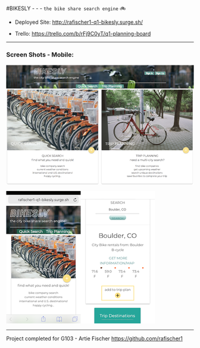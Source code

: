 #BIKESLY  - - - `the bike share search engine` 🚲

* Deployed Site: http://rafischer1-q1-bikesly.surge.sh/

* Trello: https://trello.com/b/rFj9C0yT/q1-planning-board

---

### Screen Shots - Mobile:

![desktop](./resources/desktop-screen-shot-Bikesly.png)

![mobile-screen](./resources/bikesley-home-screen-1.PNG)![mobile-screen](./resources/bikesly-trip-plan-screen-shot-1.PNG)

---
Project completed for G103 - Artie Fischer
https://github.com/rafischer1
